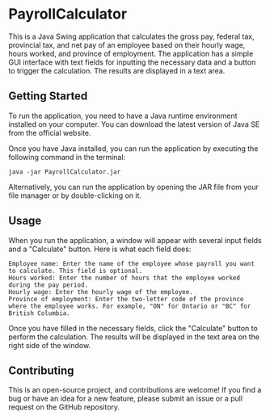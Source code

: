 # PayrollCalculator

This is a Java Swing application that calculates the gross pay, federal tax, provincial tax, and net pay of an employee based on their hourly wage, hours worked, and province of employment. The application has a simple GUI interface with text fields for inputting the necessary data and a button to trigger the calculation. The results are displayed in a text area.

## Getting Started

To run the application, you need to have a Java runtime environment installed on your computer. You can download the latest version of Java SE from the official website.

Once you have Java installed, you can run the application by executing the following command in the terminal:

`java -jar PayrollCalculator.jar`

Alternatively, you can run the application by opening the JAR file from your file manager or by double-clicking on it.

## Usage

When you run the application, a window will appear with several input fields and a "Calculate" button. Here is what each field does:

    Employee name: Enter the name of the employee whose payroll you want to calculate. This field is optional.
    Hours worked: Enter the number of hours that the employee worked during the pay period.
    Hourly wage: Enter the hourly wage of the employee.
    Province of employment: Enter the two-letter code of the province where the employee works. For example, "ON" for Ontario or "BC" for British Columbia.

Once you have filled in the necessary fields, click the "Calculate" button to perform the calculation. The results will be displayed in the text area on the right side of the window.

## Contributing

This is an open-source project, and contributions are welcome! If you find a bug or have an idea for a new feature, please submit an issue or a pull request on the GitHub repository.
